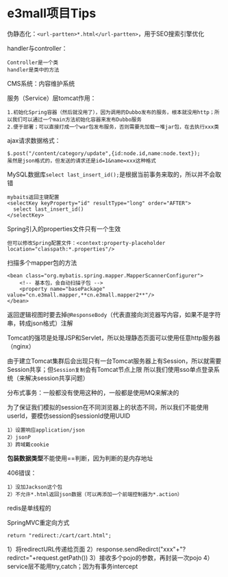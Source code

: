 # e3mall项目Tips
伪静态化：`<url-partten>*.html</url-partten>`，用于SEO搜索引擎优化

handler与controller：

    Controller是一个类
    handler是类中的方法
    
CMS系统：内容维护系统


服务（Service）层tomcat作用：
    
    1.初始化Spring容器（然后就没用了），因为调用的Dubbo发布的服务，根本就没用http；所以我们可以通过一个main方法初始化容器来发布Dubbo服务
    2.便于部署；可以直接打成一个war包发布服务，否则需要先加载一堆jar包，在去执行xxx类

ajax请求数据格式：

    $.post("/content/category/update",{id:node.id,name:node.text});
    虽然是json格式的，但发送的请求还是id=1&name=xxx这种格式
    
MySQL数据库`select last_insert_id();`是根据当前事务来取的，所以并不会取错
    
    mybaits返回主键配置
    <selectKey keyProperty="id" resultType="long" order="AFTER">
      select last_insert_id()
    </selectKey>


Spring引入的properties文件只有一个生效
    
    但可以修改Spring配置文件：<context:property-placeholder location="classpath:*.properties"/>
    
    
扫描多个mapper包的方法

    <bean class="org.mybatis.spring.mapper.MapperScannerConfigurer">
        <!-- 基本包，会自动扫描子包 -->
        <property name="basePackage" value="cn.e3mall.mapper,**cn.e3mall.mapper2**"/>
    </bean>
    
    
返回逻辑视图时要去掉`@ResponseBody`（代表直接向浏览器写内容，如果不是字符串，转成json格式）注解


Tomcat的强项是处理JSP和Servlet，所以处理静态页面可以使用任意http服务器（nginx）


由于建立Tomcat集群后会出现只有一台Tomcat服务器上有Session，所以就需要Session共享；但`Session复制`会有Tomcat节点上限
所以我们使用sso单点登录系统（来解决session共享问题）


分布式事务：一般都没有使用这种的，一般都是使用MQ来解决的


为了保证我们模拟的session在不同浏览器上的状态不同，所以我们不能使用userId，要模仿session的sessionId使用UUID

    1）设置响应application/json
    2）jsonP
    3）跨域戴cookie


**包装数据类型**不能使用==判断，因为判断的是内存地址


406错误：

    1）没加Jackson这个包
    2）不允许*.html返回json数据（可以再添加一个前端控制器为*.action）
    
redis是单线程的


SpringMVC重定向方式

    return "redirect:/cart/cart.html";
    
    
1）将redirectURL传递给页面
2）response.sendRedirct("xxx"+"?redirct="+request.getPath())
3）接收多个pojo的参数，再封装一次pojo
4）service层不能用try,catch；因为有事务intercept